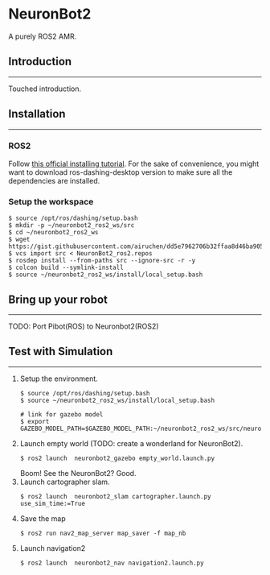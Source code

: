 # NeuronBot2
A purely ROS2 AMR. 

## Introduction
------

Touched introduction.
## Installation
------
### ROS2
Follow [this official installing tutorial](https://index.ros.org/doc/ros2/Installation/Dashing/Linux-Install-Debians/ "ros-dashing-desktop installation"). For the sake of convenience, you might want to download ros-dashing-desktop version to make sure all the dependencies are installed.
### Setup the workspace 
```
$ source /opt/ros/dashing/setup.bash
$ mkdir -p ~/neuronbot2_ros2_ws/src
$ cd ~/neuronbot2_ros2_ws
$ wget https://gist.githubusercontent.com/airuchen/dd5e7962706b32ffaa8d46ba905fea91/raw/d21c4fe2ca0d494202cf84c734c9e8cbca769ff1/NeuronBot2_ros2.repos
$ vcs import src < NeuronBot2_ros2.repos
$ rosdep install --from-paths src --ignore-src -r -y
$ colcon build --symlink-install
$ source ~/neuronbot2_ros2_ws/install/local_setup.bash
```


## Bring up your robot
------
TODO: Port Pibot(ROS) to Neuronbot2(ROS2)

## Test with Simulation
------
1. Setup the environment.
    ```
    $ source /opt/ros/dashing/setup.bash
    $ source ~/neuronbot2_ros2_ws/install/local_setup.bash

    # link for gazebo model
    $ export GAZEBO_MODEL_PATH=$GAZEBO_MODEL_PATH:~/neuronbot2_ros2_ws/src/neuronbot2/neuronbot2_gazebo/models
    ```
2. Launch empty world (TODO: create a wonderland for NeuronBot2).
    ```
    $ ros2 launch  neuronbot2_gazebo empty_world.launch.py 
    ```
    Boom! See the NeuronBot2? Good.
3. Launch cartographer slam.
    ```
    $ ros2 launch  neuronbot2_slam cartographer.launch.py use_sim_time:=True
    ```
4. Save the map
   ```
   $ ros2 run nav2_map_server map_saver -f map_nb
   ```
5. Launch navigation2
   ```
   $ ros2 launch  neuronbot2_nav navigation2.launch.py 

   ```

